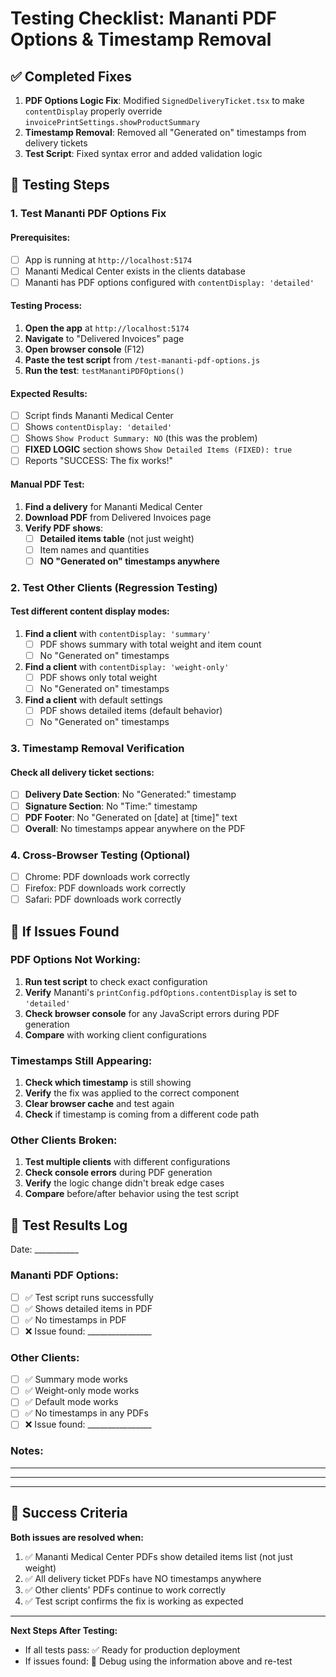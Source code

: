 # Testing Checklist: Mananti PDF Options & Timestamp Removal

## ✅ Completed Fixes
1. **PDF Options Logic Fix**: Modified `SignedDeliveryTicket.tsx` to make `contentDisplay` properly override `invoicePrintSettings.showProductSummary`
2. **Timestamp Removal**: Removed all "Generated on" timestamps from delivery tickets
3. **Test Script**: Fixed syntax error and added validation logic

## 🧪 Testing Steps

### 1. Test Mananti PDF Options Fix

#### Prerequisites:
- [ ] App is running at `http://localhost:5174`
- [ ] Mananti Medical Center exists in the clients database
- [ ] Mananti has PDF options configured with `contentDisplay: 'detailed'`

#### Testing Process:
1. **Open the app** at `http://localhost:5174`
2. **Navigate** to "Delivered Invoices" page
3. **Open browser console** (F12)
4. **Paste the test script** from `/test-mananti-pdf-options.js`
5. **Run the test**: `testManantiPDFOptions()`

#### Expected Results:
- [ ] Script finds Mananti Medical Center
- [ ] Shows `contentDisplay: 'detailed'` 
- [ ] Shows `Show Product Summary: NO` (this was the problem)
- [ ] **FIXED LOGIC** section shows `Show Detailed Items (FIXED): true`
- [ ] Reports "SUCCESS: The fix works!"

#### Manual PDF Test:
1. **Find a delivery** for Mananti Medical Center
2. **Download PDF** from Delivered Invoices page
3. **Verify PDF shows**:
   - [ ] **Detailed items table** (not just weight)
   - [ ] Item names and quantities
   - [ ] **NO "Generated on" timestamps anywhere**

### 2. Test Other Clients (Regression Testing)

#### Test different content display modes:
1. **Find a client** with `contentDisplay: 'summary'`
   - [ ] PDF shows summary with total weight and item count
   - [ ] No "Generated on" timestamps

2. **Find a client** with `contentDisplay: 'weight-only'`
   - [ ] PDF shows only total weight
   - [ ] No "Generated on" timestamps

3. **Find a client** with default settings
   - [ ] PDF shows detailed items (default behavior)
   - [ ] No "Generated on" timestamps

### 3. Timestamp Removal Verification

#### Check all delivery ticket sections:
- [ ] **Delivery Date Section**: No "Generated:" timestamp
- [ ] **Signature Section**: No "Time:" timestamp  
- [ ] **PDF Footer**: No "Generated on [date] at [time]" text
- [ ] **Overall**: No timestamps appear anywhere on the PDF

### 4. Cross-Browser Testing (Optional)
- [ ] Chrome: PDF downloads work correctly
- [ ] Firefox: PDF downloads work correctly
- [ ] Safari: PDF downloads work correctly

## 🐛 If Issues Found

### PDF Options Not Working:
1. **Run test script** to check exact configuration
2. **Verify** Mananti's `printConfig.pdfOptions.contentDisplay` is set to `'detailed'`
3. **Check browser console** for any JavaScript errors during PDF generation
4. **Compare** with working client configurations

### Timestamps Still Appearing:
1. **Check which timestamp** is still showing
2. **Verify** the fix was applied to the correct component
3. **Clear browser cache** and test again
4. **Check** if timestamp is coming from a different code path

### Other Clients Broken:
1. **Test multiple clients** with different configurations
2. **Check console errors** during PDF generation
3. **Verify** the logic change didn't break edge cases
4. **Compare** before/after behavior using the test script

## 📝 Test Results Log

Date: ___________

### Mananti PDF Options:
- [ ] ✅ Test script runs successfully
- [ ] ✅ Shows detailed items in PDF
- [ ] ✅ No timestamps in PDF
- [ ] ❌ Issue found: ________________

### Other Clients:
- [ ] ✅ Summary mode works
- [ ] ✅ Weight-only mode works  
- [ ] ✅ Default mode works
- [ ] ✅ No timestamps in any PDFs
- [ ] ❌ Issue found: ________________

### Notes:
_________________________________
_________________________________
_________________________________

## 🎯 Success Criteria

**Both issues are resolved when:**
1. ✅ Mananti Medical Center PDFs show detailed items list (not just weight)
2. ✅ All delivery ticket PDFs have NO timestamps anywhere
3. ✅ Other clients' PDFs continue to work correctly
4. ✅ Test script confirms the fix is working as expected

---

**Next Steps After Testing:**
- If all tests pass: ✅ Ready for production deployment
- If issues found: 🔧 Debug using the information above and re-test

